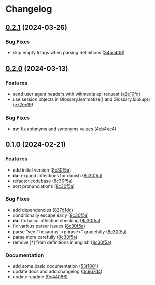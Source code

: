# Changelog

## [0.2.1](https://github.com/jolars/wikiglot/compare/v0.2.0...v0.2.1) (2024-03-26)


### Bug Fixes

* skip empty li tags when parsing definitions ([345c406](https://github.com/jolars/wikiglot/commit/345c4069a2b40e4075f9c50e7a7030805f81f135))

## [0.2.0](https://github.com/jolars/wikiglot/compare/v0.1.0...v0.2.0) (2024-03-13)


### Features

* send user agent headers with wikmedia api request ([a2e10fd](https://github.com/jolars/wikiglot/commit/a2e10fd83a8e239fd7b2780728f61b209aa0547a))
* use session objects in Glossary.lemmatize() and Glossary.lookup() ([e72ee19](https://github.com/jolars/wikiglot/commit/e72ee193d2359560dfdaff5ab7113fc6fcdd2f68))


### Bug Fixes

* **sv:** fix antonyms and synonyms values ([4eb4ec4](https://github.com/jolars/wikiglot/commit/4eb4ec41a086834f0c8ff26fa21f1bfd0400b391))

## 0.1.0 (2024-02-21)


### Features

* add initial version ([8c30f5a](https://github.com/jolars/wikiglot/commit/8c30f5aedb7f0cfc67eb03040b2596dbd482570e))
* **da:** expand inflections for danish ([8c30f5a](https://github.com/jolars/wikiglot/commit/8c30f5aedb7f0cfc67eb03040b2596dbd482570e))
* refactor codebase ([8c30f5a](https://github.com/jolars/wikiglot/commit/8c30f5aedb7f0cfc67eb03040b2596dbd482570e))
* sort pronunciations ([8c30f5a](https://github.com/jolars/wikiglot/commit/8c30f5aedb7f0cfc67eb03040b2596dbd482570e))


### Bug Fixes

* add dependencies ([827d1dd](https://github.com/jolars/wikiglot/commit/827d1dde5e040bb1df4ec22e89377eaccd15b6c0))
* conditionally escape early ([8c30f5a](https://github.com/jolars/wikiglot/commit/8c30f5aedb7f0cfc67eb03040b2596dbd482570e))
* **da:** fix basic inflection checking ([8c30f5a](https://github.com/jolars/wikiglot/commit/8c30f5aedb7f0cfc67eb03040b2596dbd482570e))
* fix various parser issues ([8c30f5a](https://github.com/jolars/wikiglot/commit/8c30f5aedb7f0cfc67eb03040b2596dbd482570e))
* parse "see Thesaurus: &lt;phrase&gt;" gracefully ([8c30f5a](https://github.com/jolars/wikiglot/commit/8c30f5aedb7f0cfc67eb03040b2596dbd482570e))
* parse more carefully ([8c30f5a](https://github.com/jolars/wikiglot/commit/8c30f5aedb7f0cfc67eb03040b2596dbd482570e))
* remove [*] from definitions in english ([8c30f5a](https://github.com/jolars/wikiglot/commit/8c30f5aedb7f0cfc67eb03040b2596dbd482570e))


### Documentation

* add some basic documentation ([53f1001](https://github.com/jolars/wikiglot/commit/53f1001e5bb374999c6ffab40ac264151a90aa57))
* update docs and add changelog ([0c967d4](https://github.com/jolars/wikiglot/commit/0c967d410e0ce593fd14350a755301f26e835535))
* update readme ([9c44066](https://github.com/jolars/wikiglot/commit/9c440662a08c00b578f0e76c1bcc7fe27a780447))
